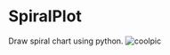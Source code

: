# SpiralPlot
Draw spiral chart using python.
![coolpic](/PythonDataVisualizations/blob/main/image.gif)
